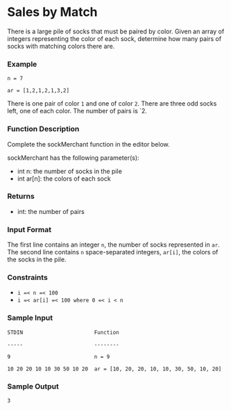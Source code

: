 # Sales by Match
There is a large pile of socks that must be paired by color. Given an array of integers representing the color of each sock, determine how many pairs of socks with matching colors there are.

### Example

`n = 7`

`ar = [1,2,1,2,1,3,2]`

There is one pair of color `1` and one of color `2`. There are three odd socks left, one of each color. The number of pairs is `2.

### Function Description

Complete the sockMerchant function in the editor below.

sockMerchant has the following parameter(s):

* int n: the number of socks in the pile
* int ar[n]: the colors of each sock

### Returns
* int: the number of pairs

### Input Format

The first line contains an integer `n`, the number of socks represented in `ar`.
The second line contains `n` space-separated integers, `ar[i]`, the colors of the socks in the pile.

### Constraints

* `i =< n =< 100`
* `i =< ar[i] =< 100 where 0 =< i < n`

### Sample Input

```
STDIN                       Function

-----                       --------

9                           n = 9

10 20 20 10 10 30 50 10 20  ar = [10, 20, 20, 10, 10, 30, 50, 10, 20]
```

### Sample Output

`3`

